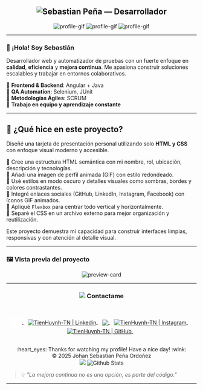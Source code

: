 <h2 align="center">  <img src="https://github.com/7oSkaaa/7oSkaaa/blob/main/Images/about_me.gif?raw=true" width="50px" style="position: relative; top: -5px;" /><strong>Sebastian Peña — Desarrollador</strong></h2>

<p align="center">
<img src="https://media.giphy.com/media/v1.Y2lkPWVjZjA1ZTQ3aWxkcmdlbXFrc2gzdjQ2cmxrc2R2NGc2eW45emE5eW1ubnVvMXRuNiZlcD12MV9zdGlja2Vyc19yZWxhdGVkJmN0PXM/XAxylRMCdpbEWUAvr8/giphy.gif" width="100" alt="profile-gif"/>	
	
<img src="https://media3.giphy.com/media/v1.Y2lkPTc5MGI3NjExc3N0MTl1Nm0wNHFxdXM4cWdpaHE4eDVkbzIwcTBkZDk5cW94ajB6dCZlcD12MV9pbnRlcm5hbF9naWZfYnlfaWQmY3Q9cw/kH1DBkPNyZPOk0BxrM/giphy.gif" width="140" alt="profile-gif"/>

<img src="https://media.giphy.com/media/v1.Y2lkPWVjZjA1ZTQ3bTU5NXEzd2c4b2JrOW0zNjZhZGtxM2Ftdmk4eTdyczY5ampwZXIxeiZlcD12MV9zdGlja2Vyc19yZWxhdGVkJmN0PXM/fsEaZldNC8A1PJ3mwp/giphy.gif" width="100" alt="profile-gif"/>

</p>

---

### 👋 ¡Hola! Soy Sebastián

Desarrollador web y automatizador de pruebas con un fuerte enfoque en **calidad**, **eficiencia** y **mejora continua**. Me apasiona construir soluciones escalables y trabajar en entornos colaborativos.

🔹 **Frontend & Backend**: Angular + Java  
🔹 **QA Automation**: Selenium, JUnit  
🔹 **Metodologías Ágiles**: SCRUM  
🔹 **Trabajo en equipo y aprendizaje constante**

---

## 📌 ¿Qué hice en este proyecto?

Diseñé una tarjeta de presentación personal utilizando solo **HTML y CSS** con enfoque visual moderno y accesible.  

🔹 Cree una estructura HTML semántica con mi nombre, rol, ubicación, descripción y tecnologías.  
🔹 Añadí una imagen de perfil animada (GIF) con estilo redondeado.  
🔹 Usé estilos en modo oscuro y detalles visuales como sombras, bordes y colores contrastantes.  
🔹 Integré enlaces sociales (GitHub, LinkedIn, Instagram, Facebook) con íconos GIF animados.  
🔹 Apliqué `Flexbox` para centrar todo vertical y horizontalmente.  
🔹 Separé el CSS en un archivo externo para mejor organización y reutilización.

Este proyecto demuestra mi capacidad para construir interfaces limpias, responsivas y con atención al detalle visual.

---

### 🖼️ Vista previa del proyecto

<p align="center">
  <img src="https://media0.giphy.com/media/v1.Y2lkPTc5MGI3NjExNTVpbjQ4NjRqbTE4cG9sMDVtNmhoOWtxMXN4bzJ1ZTU4cHJoeWZybyZlcD12MV9pbnRlcm5hbF9naWZfYnlfaWQmY3Q9Zw/mviOBOrzMn6BYUdxvR/giphy.gif" width="260" alt="preview-card" />
</p>

---


<div align="center">
  <h3>
    <img src='https://raw.githubusercontent.com/ShahriarShafin/ShahriarShafin/main/Assets/handshake.gif' width="60px" />
  Contactame
  </h3>
</div>
<br>

</div>
<p align="center">
  <a href="mailto:sebatianpena950@gmail.com"  target="_blank">
    <img align="center" alt="TienHuynh-TN | Gmail" width="26px" src="https://github.com/SebasCodeDeveloper/SebasCodeDeveloper/blob/main/gmail.gif" />
  </a> &nbsp;&nbsp;
  
  <a href="https://www.linkedin.com/in/sebastian-penna-dev/" target="_blank">
    <img align="center" alt="TienHuynh-TN | Linkedin" width="43px" src="https://media3.giphy.com/media/a9eTxCdJhDU98Jp79g/giphy.gif" />
  </a> &nbsp;&nbsp;
  
  <a href="https://www.facebook.com/sebastian.pena.507464/" target="_blank">
      <img align="center"  width="44px" src="https://media.giphy.com/media/v1.Y2lkPTc5MGI3NjExNHMwbHBtODN4c3R2cTBpMGl3MmF4d3E0ZHM0emF5NWs4YzF2MWE1dSZlcD12MV9zdGlja2Vyc19zZWFyY2gmY3Q9cw/pUAgNUnRUqxyx5PsHe/giphy.gif" />
  </a> &nbsp;&nbsp;
  
  <a href="https://www.instagram.com/sebas.720.pdc/" target="_blank">
    <img align="center" alt="TienHuynh-TN | Instagram" width="35px" src="https://media.giphy.com/media/v1.Y2lkPTc5MGI3NjExM2s5ZG1qYmV1a2sybHV0eGt1ejhsNXhkc2t1OThyamozOWFzd29vMSZlcD12MV9zdGlja2Vyc19zZWFyY2gmY3Q9cw/rZAStCy2giIh7le1Gs/giphy.gif" />
  </a> &nbsp;&nbsp;
  
  <a href="https://github.com/SebasCodeDeveloper" target="_blank">
    <img align="center" alt="TienHuynh-TN | GitHub" width="26px" src="https://media.giphy.com/media/v1.Y2lkPTc5MGI3NjExZW91YjQ0eHppM2c5bmluajMyN2VhaW1xeDY5djI0YXMyYm9nYjN0aCZlcD12MV9zdGlja2Vyc19zZWFyY2gmY3Q9cw/OFEabGCcVqsckIGn8G/giphy.gif" />
  </a> &nbsp;&nbsp;  
<br><br>

<div align="center">
  :heart_eyes: Thanks for watching my profile! Have a nice day! :wink: <br/>
  &copy; 2025 Johan Sebastian Peña Ordoñez
</div> 

<div align="center"> 
  <img src="https://media.giphy.com/media/v1.Y2lkPTc5MGI3NjExZW91YjQ0eHppM2c5bmluajMyN2VhaW1xeDY5djI0YXMyYm9nYjN0aCZlcD12MV9zdGlja2Vyc19zZWFyY2gmY3Q9cw/CwTvSiWflgCGKgz5eb/giphy.gif" width="10%"/>
	
  <img src="https://raw.githubusercontent.com/bornmay/bornmay/Update/svg/Bottom.svg" alt="Github Stats" />
</div>

> 💡 *"La mejora continua no es una opción, es parte del código."*

---

